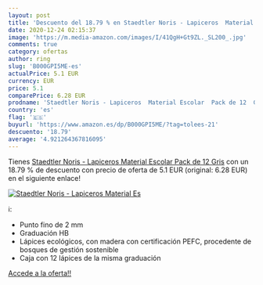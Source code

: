 ```yaml
---
layout: post
title: 'Descuento del 18.79 % en Staedtler Noris - Lapiceros  Material Es'
date: 2020-12-24 02:15:37
image: 'https://m.media-amazon.com/images/I/41QgH+Gt9ZL._SL200_.jpg'
comments: true
category: ofertas
author: ring
slug: 'B000GPI5ME-es'
actualPrice: 5.1 EUR
currency: EUR
price: 5.1
comparePrice: 6.28 EUR
prodname: 'Staedtler Noris - Lapiceros  Material Escolar  Pack de 12  Gris'
country: 'es'
flag: '🇪🇸'
buyurl: 'https://www.amazon.es/dp/B000GPI5ME/?tag=tolees-21'
descuento: '18.79'
average: '4.921264367816095'
---
```


Tienes [Staedtler Noris - Lapiceros  Material Escolar  Pack de 12  Gris](https://www.amazon.es/dp/B000GPI5ME/?tag=tolees-21) con un 18.79 % de descuento con precio de oferta de 5.1 EUR (original: 6.28 EUR) en el siguiente enlace!

[![Staedtler Noris - Lapiceros  Material Es](https://m.media-amazon.com/images/I/41QgH+Gt9ZL._SL200_.jpg)](https://www.amazon.es/dp/B000GPI5ME/?tag=tolees-21)

ℹ️:

- Punto fino de 2 mm
- Graduación HB
- Lápices ecológicos, con madera con certificación PEFC, procedente de bosques de gestión sostenible
- Caja con 12 lápices de la misma graduación

[Accede a la oferta!!](https://www.amazon.es/dp/B000GPI5ME/?tag=tolees-21)
